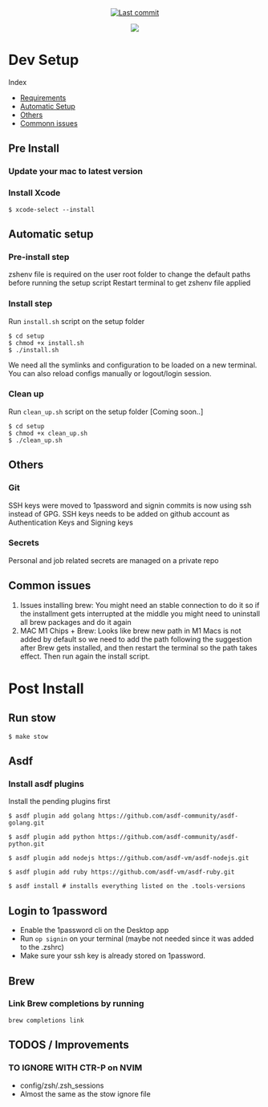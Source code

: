 <div align="center">

<a href="">
  <img alt="Last commit" src="https://img.shields.io/github/last-commit/wchavarria03/dotfiles?logo=git&style=for-the-badge"/>
</a>

[![](https://img.shields.io/badge/Neovim-0.10.1+-blueviolet.svg?style=for-the-badge&logo=Neovim)](https://github.com/neovim/neovim)

</div>

# Dev Setup

Index

- [Requirements](https://github.com/wchavarria03/dotfiles#Requirements)
- [Automatic Setup](https://github.com/wchavarria03/dotfiles#Automatic-setup)
- [Others](https://github.com/wchavarria03/dotfiles#Others)
- [Commonn issues](https://github.com/wchavarria03/dotfiles#Common-issues)

## Pre Install

### Update your mac to latest version

### Install Xcode

```
$ xcode-select --install
```

## Automatic setup

### Pre-install step

zshenv file is required on the user root folder to change the default paths before running the setup script
Restart terminal to get zshenv file applied

### Install step

Run `install.sh` script on the setup folder

```
$ cd setup
$ chmod +x install.sh
$ ./install.sh
```

We need all the symlinks and configuration to be loaded on a new terminal.
You can also reload configs manually or logout/login session.

### Clean up

Run `clean_up.sh` script on the setup folder [Coming soon..]

```
$ cd setup
$ chmod +x clean_up.sh
$ ./clean_up.sh
```

## Others

### Git

SSH keys were moved to 1password and signin commits is now using ssh instead of GPG.
SSH keys needs to be added on github account as Authentication Keys and Signing keys

### Secrets

Personal and job related secrets are managed on a private repo

## Common issues

1. Issues installing brew: You might need an stable connection to do it so if the installment gets interrupted at the middle you might need to uninstall all brew packages and do it again
2. MAC M1 Chips + Brew: Looks like brew new path in M1 Macs is not added by default so we need to add the path following the suggestion after Brew gets installed, and then restart the terminal so the path takes effect. Then run again the install script.

# Post Install

## Run stow

```
$ make stow
```

## Asdf

### Install asdf plugins

Install the pending plugins first

```
$ asdf plugin add golang https://github.com/asdf-community/asdf-golang.git

$ asdf plugin add python https://github.com/asdf-community/asdf-python.git

$ asdf plugin add nodejs https://github.com/asdf-vm/asdf-nodejs.git

$ asdf plugin add ruby https://github.com/asdf-vm/asdf-ruby.git

$ asdf install # installs everything listed on the .tools-versions
```
## Login to 1password
- Enable the 1password cli on the Desktop app
- Run `op signin` on your terminal (maybe not needed since it was added to the .zshrc)
- Make sure your ssh key is already stored on 1password.

## Brew

### Link Brew completions by running

`brew completions link`

## TODOS / Improvements

### TO IGNORE WITH CTR-P on NVIM

- config/zsh/.zsh_sessions
- Almost the same as the stow ignore file
